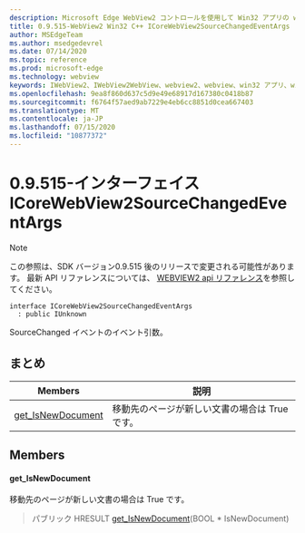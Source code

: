 ```yaml
---
description: Microsoft Edge WebView2 コントロールを使用して Win32 アプリの web コンテンツをホストする
title: 0.9.515-WebView2 Win32 C++ ICoreWebView2SourceChangedEventArgs
author: MSEdgeTeam
ms.author: msedgedevrel
ms.date: 07/14/2020
ms.topic: reference
ms.prod: microsoft-edge
ms.technology: webview
keywords: IWebView2、IWebView2WebView、webview2、webview、win32 アプリ、win32、edge、ICoreWebView2、ICoreWebView2Controller、browser control、edge html
ms.openlocfilehash: 9ea8f860d637c5d9e49e68917d167380c0418b87
ms.sourcegitcommit: f6764f57aed9ab7229e4eb6cc8851d0cea667403
ms.translationtype: MT
ms.contentlocale: ja-JP
ms.lasthandoff: 07/15/2020
ms.locfileid: "10877372"
---
```

# 0.9.515-インターフェイス ICoreWebView2SourceChangedEventArgs 

> [!NOTE]
> この参照は、SDK バージョン0.9.515 後のリリースで変更される可能性があります。 最新 API リファレンスについては、 [WEBVIEW2 api リファレンス](../../../webview2-api-reference.md)を参照してください。

```
interface ICoreWebView2SourceChangedEventArgs
  : public IUnknown
```

SourceChanged イベントのイベント引数。

## まとめ

 Members                        | 説明
--------------------------------|---------------------------------------------
[get_IsNewDocument](#get_isnewdocument) | 移動先のページが新しい文書の場合は True です。

## Members

#### get_IsNewDocument 

移動先のページが新しい文書の場合は True です。

> パブリック HRESULT [get_IsNewDocument](#get_isnewdocument)(BOOL * IsNewDocument)

